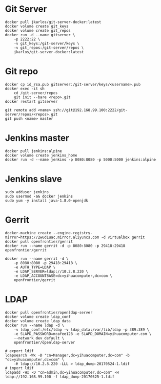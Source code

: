 # Git Server

    docker pull jkarlos/git-server-docker:latest
    docker volume create git_keys
    docker volume create git_repos
    docker run -d --name gitserver \
        -p 2222:22 \
        -v git_keys:/git-server/keys \
        -v git_repos:/git-server/repos \
        jkarlos/git-server-docker:latest

# Git repo

    docker cp id_rsa.pub gitserver:/git-server/keys/<username>.pub
    docker exec -it sh
        cd /git-server/repos
        git init --bare <repo>.git
    docker restart gitserver
    
    git remote add <name> ssh://git@192.168.99.100:2222/git-server/repos/<repos>.git
    git push <name> master

# Jenkins master

    docker pull jenkins:alpine
    docker volume create jenkins_home
    docker run -d --name jenkins -p 8080:8080 -p 5000:5000 jenkins:alpine

# Jenkins slave

    sudo adduser jenkins
    sudo usermod -aG docker jenkins
    sudo yum -y install java-1.8.0-openjdk
    
# Gerrit

    docker-machine create --engine-registry-mirror=https://2wud1uac.mirror.aliyuncs.com -d virtualbox gerrit
    docker pull openfrontier/gerrit
    docker run --name gerrit -d -p 8080:8080 -p 29418:29418 openfrontier/gerrit
    
    docker run --name gerrit -d \
        -p 8080:8080 -p 29418:29418 \
        -e AUTH_TYPE=LDAP \
        -e LDAP_SERVER=ldap://10.2.8.220 \
        -e LDAP_ACCOUNTBASE=dc=yihuacomputer,dc=com \
        openfrontier/gerrit

# LDAP
    docker pull openfrontier/openldap-server
    docker volume create ldap_conf
    docker volume create ldap_data
    docker run --name ldap -d \
        -v ldap_conf:/etc/ldap -v ldap_data:/var/lib/ldap -p 389:389 \
        -e SLAPD_PASSWORD=mcafee123 -e SLAPD_DOMAIN=yihuacomputer.com \
        --network dev_default \
        openfrontier/openldap-server
        
    # export ldif
    ldapsearch -Wx -D "cn=Manager,dc=yihuacomputer,dc=com" -b "dc=yihuacomputer,dc=com" \
        -H ldap://10.2.8.220 -LLL > ldap_dump-20170524-1.ldif
    # import ldif
    ldapadd -Wx -D "cn=admin,dc=yihuacomputer,dc=com" -H ldap://192.168.99.100 -f ldap_dump-20170525-1.ldif
        
